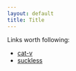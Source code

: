 ```yaml
---
layout: default
title: Title
---
```

Links worth following:
- [cat-v](http://cat-v.org/)
- [suckless](http://suckless.org/)
